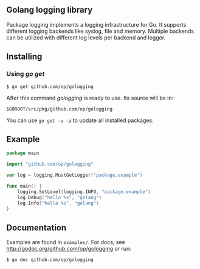## Golang logging library

Package logging implements a logging infrastructure for Go. It supports
different logging backends like syslog, file and memory. Multiple backends
can be utilized with different log levels per backend and logger.

## Installing

### Using *go get*

    $ go get github.com/op/gologging

After this command *gologging* is ready to use. Its source will be in:

    $GOROOT/src/pkg/github.com/op/gologging

You can use `go get -u -a` to update all installed packages.

## Example

```go
package main

import "github.com/op/gologging"

var log = logging.MustGetLogger("package.example")

func main() {
	logging.SetLevel(logging.INFO, "package.example")
	log.Debug("hello %s", "golang")
	log.Info("hello %s", "golang")
}
```

## Documentation

Examples are found in `examples/`. For docs, see http://godoc.org/github.com/op/gologging or run:

    $ go doc github.com/op/gologging
